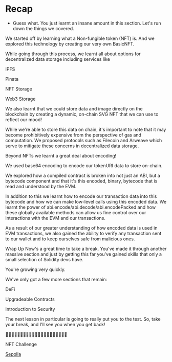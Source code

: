 # Recap
- Guess what. You just learnt an insane amount in this section. Let's run down the things we covered.

We started off by learning what a Non-fungible token (NFT) is. And we explored this technology by creating our very own BasicNFT.


While going through this process, we learnt all about options for decentralized data storage including services like

IPFS

Pinata

NFT Storage

Web3 Storage

We also learnt that we could store data and image directly on the blockchain by creating a dynamic, on-chain SVG NFT that we can use to reflect our mood!


While we're able to store this data on chain, it's important to note that it may become prohibitively expensive from the perspective of gas and computation. We proposed protocols such as Filecoin and Arweave which serve to mitigate these concerns in decentralized data storage.

Beyond NFTs we learnt a great deal about encoding!

We used base64 encoding to encode our tokenURI data to store on-chain.

We explored how a compiled contract is broken into not just an ABI, but a bytecode component and that it's this encoded, binary, bytecode that is read and understood by the EVM.

In addition to this we learnt how to encode our transaction data into this bytecode and how we can make low-level calls using this encoded data. We learnt the power of abi.encode/abi.decode/abi.encodePacked and how these globally available methods can allow us fine control over our interactions with the EVM and our transactions.

As a result of our greater understanding of how encoded data is used in EVM transactions, we also gained the ability to verify any transaction sent to our wallet and to keep ourselves safe from malicious ones.


Wrap Up
Now's a great time to take a break. You've made it through another massive section and just by getting this far you've gained skills that only a small selection of Solidity devs have.

You're growing very quickly.

We've only got a few more sections that remain:

DeFi

Upgradeable Contracts

Introduction to Security

The next lesson in particular is going to really put you to the test. So, take your break, and I'll see you when you get back!

🎊🎊🎊🎊🎊🎊🎊🎊🎊🎊🎊🎊🎊🎊🎊🎊🎊🎊🎊🎊🎊

NFT Challenge

[Sepolia](https://sepolia.etherscan.io/address/0x93c7A945af9c453a8c932bf47683B5eB8C2F8792#code)

